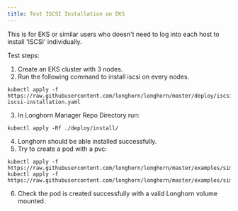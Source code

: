 ```yaml
---
title: Test ISCSI Installation on EKS
---
```


This is for EKS or similar users who doesn't need to log into each host to install 'ISCSI' individually.

Test steps:

1. Create an EKS cluster with 3 nodes.
2. Run the following command to install iscsi on every nodes.
```
kubectl apply -f https://raw.githubusercontent.com/longhorn/longhorn/master/deploy/iscsi/longhorn-iscsi-installation.yaml
```
3. In Longhorn Manager Repo Directory run:
```
kubectl apply -Rf ./deploy/install/
```
4. Longhorn should be able installed successfully.
5. Try to create a pod with a pvc:
```
kubectl apply -f https://raw.githubusercontent.com/longhorn/longhorn/master/examples/simple_pvc.yaml
kubectl apply -f https://raw.githubusercontent.com/longhorn/longhorn/master/examples/simple_pod.yaml
```
6. Check the pod is created successfully with a valid Longhorn volume mounted.

